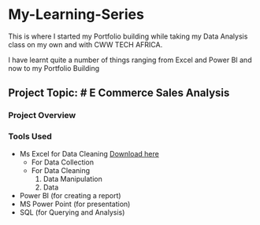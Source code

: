 # My-Learning-Series
This is where I started my Portfolio building while taking my Data Analysis class on my own and with CWW TECH AFRICA.

I have learnt quite a number of things ranging from Excel and Power BI and now to my Portfolio Building

## Project Topic: # E Commerce Sales Analysis

### Project Overview

### Tools Used
- Ms Excel for Data Cleaning [Download here](https://microsoft.com/)
  - For Data Collection
  - For Data Cleaning
     1. Data Manipulation
     2. Data 
- Power BI (for creating a report)
- MS Power Point (for presentation)
- SQL (for Querying and Analysis)
